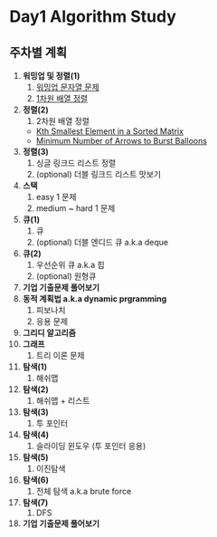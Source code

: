 # Day1 Algorithm Study

## 주차별 계획

1. **워밍업 및 정렬(1)**
    1. [워밍업 문자열 문제](https://leetcode.com/problems/longest-palindrome/)
    2. [1차원 배열 정렬](https://leetcode.com/problems/sort-an-array/) 
2. **정렬(2)**
    1. 2차원 배열 정렬
    - [Kth Smallest Element in a Sorted Matrix](https://leetcode.com/problems/kth-smallest-element-in-a-sorted-matrix)
    - [Minimum Number of Arrows to Burst Balloons](https://leetcode.com/problems/minimum-number-of-arrows-to-burst-balloons/)
3. **정렬(3)**
    1. 싱글 링크드 리스트 정렬
    2. (optional) 더블 링크드 리스트 맛보기
4. **스택**
    1. easy 1 문제
    2. medium ~ hard 1 문제
5. **큐(1)**
    1. 큐
    2. (optional) 더블 엔디드 큐 a.k.a deque
6. **큐(2)**
    1. 우선순위 큐 a.k.a 힙
    2. (optional) 원형큐
7. **기업 기출문제 풀어보기**
8. **동적 계획법 a.k.a dynamic prgramming**
    1. 피보나치
    2. 응용 문제
9. **그리디 알고리즘**
10. **그래프**
    1. 트리 이론 문제
11. **탐색(1)**
    1. 해쉬맵
12. **탐색(2)**
    1. 해쉬맵 + 리스트
13. **탐색(3)**
    1. 투 포인터
14. **탐색(4)**
    1. 슬라이딩 윈도우 (투 포인터 응용)
15. **탐색(5)**
    1. 이진탐색
16. **탐색(6)**
    1. 전체 탐색 a.k.a brute force
17. **탐색(7)**
    1. DFS
18. **기업 기출문제 풀어보기**

